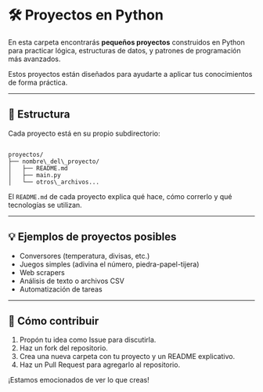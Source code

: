 # 🛠️ Proyectos en Python

En esta carpeta encontrarás **pequeños proyectos** construidos en Python para practicar lógica, estructuras de datos, y patrones de programación más avanzados.

Estos proyectos están diseñados para ayudarte a aplicar tus conocimientos de forma práctica.

---

## 📂 Estructura

Cada proyecto está en su propio subdirectorio:

```

proyectos/
├── nombre\_del\_proyecto/
│   ├── README.md
│   ├── main.py
│   └── otros\_archivos...

```

El `README.md` de cada proyecto explica qué hace, cómo correrlo y qué tecnologías se utilizan.

---

## 💡 Ejemplos de proyectos posibles

- Conversores (temperatura, divisas, etc.)
- Juegos simples (adivina el número, piedra-papel-tijera)
- Web scrapers
- Análisis de texto o archivos CSV
- Automatización de tareas

---

## 🙌 Cómo contribuir

1. Propón tu idea como Issue para discutirla.
2. Haz un fork del repositorio.
3. Crea una nueva carpeta con tu proyecto y un README explicativo.
4. Haz un Pull Request para agregarlo al repositorio.

¡Estamos emocionados de ver lo que creas!
